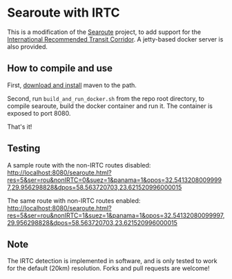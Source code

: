 # Searoute with IRTC

This is a modification of the [Searoute](https://github.com/eurostat/searoute) project, to add support for the [International Recommended Transit Corridor](https://en.wikipedia.org/wiki/International_Recommended_Transit_Corridor). A jetty-based docker server is also provided.

## How to compile and use

First, [download and install](https://maven.apache.org/download.cgi) maven to the path.

Second, run `build_and_run_docker.sh` from the repo root directory, to compile searoute, build the docker container and run it. The container is exposed to port 8080.

That's it!

## Testing

A sample route with the non-IRTC routes disabled: [http://localhost:8080/searoute.html?res=5&ser=rou&nonIRTC=0&suez=1&panama=1&opos=32.54132080099997,29.956298828&dpos=58.563720703,23.621520996000015](http://localhost:8080/searoute.html?res=5&ser=rou&nonIRTC=0&suez=1&panama=1&opos=32.54132080099997,29.956298828&dpos=58.563720703,23.621520996000015)

The same route with non-IRTC routes enabled: [http://localhost:8080/searoute.html?res=5&ser=rou&nonIRTC=1&suez=1&panama=1&opos=32.54132080099997,29.956298828&dpos=58.563720703,23.621520996000015](http://localhost:8080/searoute.html?res=5&ser=rou&nonIRTC=1&suez=1&panama=1&opos=32.54132080099997,29.956298828&dpos=58.563720703,23.621520996000015)

## Note

The IRTC detection is implemented in software, and is only tested to work for the default (20km) resolution. Forks and pull requests are welcome!